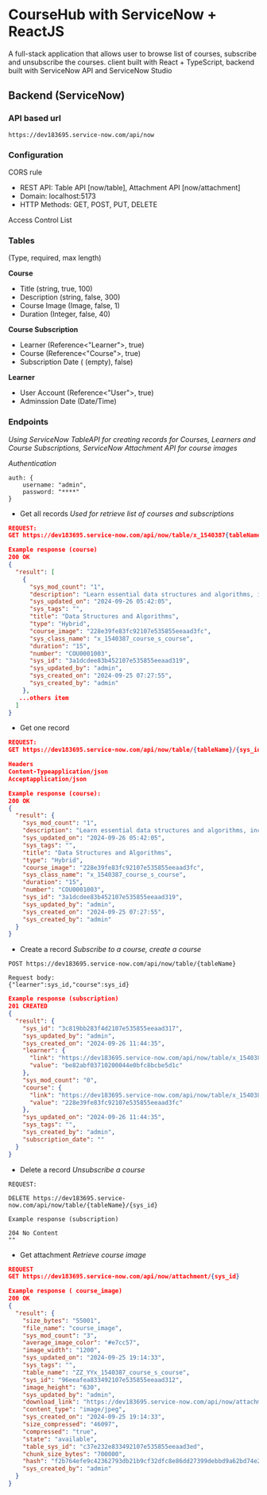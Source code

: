 # CourseHub with ServiceNow + ReactJS

A full-stack application that allows user to browse list of courses, subscribe and unsubscribe the courses. client built with React + TypeScript, backend built with ServiceNow API and ServiceNow Studio


## Backend (ServiceNow)


### API based url
```https://dev183695.service-now.com/api/now```

###  Configuration
 CORS rule
- REST API: Table API [now/table], Attachment API [now/attachment]
- Domain: localhost:5173
- HTTP Methods: GET, POST, PUT, DELETE

 Access Control List
 

### Tables
(Type, required, max length)


**Course**
- Title (string, true,  100)
- Description (string, false, 300)
- Course Image (Image, false, 1)
- Duration (Integer, false, 40)

**Course Subscription**
- Learner  (Reference<"Learner">, true)
- Course  (Reference<"Course">, true)
- Subscription Date ( (empty), false)

**Learner**
- User Account (Reference<"User">, true)
- Adminssion Date (Date/Time)



### Endpoints
*Using ServiceNow TableAPI for creating records for Courses, Learners and Course Subscriptions,  ServiceNow Attachment API for course images*

*Authentication*
```
auth: {
	username: "admin",
	password: "****"
}
```

- Get all records 
*Used for retrieve list of courses and subscriptions*
```JSON
REQUEST:
GET https://dev183695.service-now.com/api/now/table/x_1540387{tableName}?sysparm_limit=10
```

```JSON
Example response (course)
200 OK
{
  "result": [
    {
      "sys_mod_count": "1",
      "description": "Learn essential data structures and algorithms, including arrays, linked lists, trees, graphs, sorting, and searching techniques, to solve computational problems efficiently.",
      "sys_updated_on": "2024-09-26 05:42:05",
      "sys_tags": "",
      "title": "Data Structures and Algorithms",
      "type": "Hybrid",
      "course_image": "228e39fe83fc92107e535855eeaad3fc",
      "sys_class_name": "x_1540387_course_s_course",
      "duration": "15",
      "number": "COU0001003",
      "sys_id": "3a1dcdee83b452107e535855eeaad319",
      "sys_updated_by": "admin",
      "sys_created_on": "2024-09-25 07:27:55",
      "sys_created_by": "admin"
    },
   ...others item
  ]
}
```

- Get one record
```JSON
REQUEST: 
GET https://dev183695.service-now.com/api/now/table/{tableName}/{sys_id}

Headers
Content-Typeapplication/json
Acceptapplication/json
```
``` JSON
Example response (course):
200 OK
{
  "result": {
    "sys_mod_count": "1",
    "description": "Learn essential data structures and algorithms, including arrays, linked lists, trees, graphs, sorting, and searching techniques, to solve computational problems efficiently.",
    "sys_updated_on": "2024-09-26 05:42:05",
    "sys_tags": "",
    "title": "Data Structures and Algorithms",
    "type": "Hybrid",
    "course_image": "228e39fe83fc92107e535855eeaad3fc",
    "sys_class_name": "x_1540387_course_s_course",
    "duration": "15",
    "number": "COU0001003",
    "sys_id": "3a1dcdee83b452107e535855eeaad319",
    "sys_updated_by": "admin",
    "sys_created_on": "2024-09-25 07:27:55",
    "sys_created_by": "admin"
  }
}
```

- Create a record 
*Subscribe to a course, create a course*

```
POST https://dev183695.service-now.com/api/now/table/{tableName}

Request body:
{"learner":sys_id,"course":sys_id}
```

```JSON
Example response (subscription)
201 CREATED
{
  "result": {
    "sys_id": "3c819bb283f4d2107e535855eeaad317",
    "sys_updated_by": "admin",
    "sys_created_on": "2024-09-26 11:44:35",
    "learner": {
      "link": "https://dev183695.service-now.com/api/now/table/x_1540387_course_s_learner/be82abf03710200044e0bfc8bcbe5d1c",
      "value": "be82abf03710200044e0bfc8bcbe5d1c"
    },
    "sys_mod_count": "0",
    "course": {
      "link": "https://dev183695.service-now.com/api/now/table/x_1540387_course_s_course/228e39fe83fc92107e535855eeaad3fc",
      "value": "228e39fe83fc92107e535855eeaad3fc"
    },
    "sys_updated_on": "2024-09-26 11:44:35",
    "sys_tags": "",
    "sys_created_by": "admin",
    "subscription_date": ""
  }
}
```

- Delete a record
*Unsubscribe  a course*

```
REQUEST: 

DELETE https://dev183695.service-now.com/api/now/table/{tableName}/{sys_id}
```

```
Example response (subscription)

204 No Content
""
```

- Get attachment
*Retrieve course image*

```JSON
REQUEST
GET https://dev183695.service-now.com/api/now/attachment/{sys_id}
```

```JSON
Example response ( course_image)
200 OK
{
  "result": {
    "size_bytes": "55001",
    "file_name": "course_image",
    "sys_mod_count": "3",
    "average_image_color": "#e7cc57",
    "image_width": "1200",
    "sys_updated_on": "2024-09-25 19:14:33",
    "sys_tags": "",
    "table_name": "ZZ_YYx_1540387_course_s_course",
    "sys_id": "96eeafea833492107e535855eeaad312",
    "image_height": "630",
    "sys_updated_by": "admin",
    "download_link": "https://dev183695.service-now.com/api/now/attachment/96eeafea833492107e535855eeaad312/file",
    "content_type": "image/jpeg",
    "sys_created_on": "2024-09-25 19:14:33",
    "size_compressed": "46097",
    "compressed": "true",
    "state": "available",
    "table_sys_id": "c37e232e833492107e535855eeaad3ed",
    "chunk_size_bytes": "700000",
    "hash": "f2b764efe9c42362793db21b9cf32dfc8e86dd27399debbd9a62bd74e2b58584",
    "sys_created_by": "admin"
  }
}
```